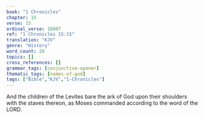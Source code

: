 ```yaml
---
book: "1 Chronicles"
chapter: 15
verse: 15
ordinal_verse: 10807
ref: "1 Chronicles 15:15"
translation: "KJV"
genre: "History"
word_count: 28
topics: []
cross_references: []
grammar_tags: [conjunctive-opener]
thematic_tags: [names-of-god]
tags: ["Bible","KJV","1-Chronicles"]
---
```

And the children of the Levites bare the ark of God upon their shoulders with the staves thereon, as Moses commanded according to the word of the LORD.
